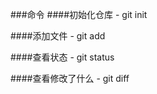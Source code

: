 ###命令
####初始化仓库
	- git init

####添加文件
	- git add

####查看状态
	- git status

####查看修改了什么
	- git diff	

####